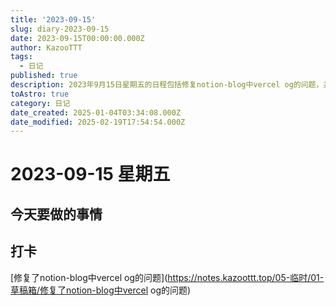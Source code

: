 ```yaml
---
title: '2023-09-15'
slug: diary-2023-09-15
date: 2023-09-15T00:00:00.000Z
author: KazooTTT
tags:
  - 日记
published: true
description: 2023年9月15日星期五的日程包括修复notion-blog中vercel og的问题，并进行打卡记录。
toAstro: true
category: 日记
date_created: 2025-01-04T03:34:08.000Z
date_modified: 2025-02-19T17:54:54.000Z
---
```


# 2023-09-15 星期五

<!-- start of weread -->
<!-- end of weread -->

## 今天要做的事情

## 打卡

[修复了notion-blog中vercel og的问题](https://notes.kazoottt.top/05-临时/01-草稿箱/修复了notion-blog中vercel og的问题)
